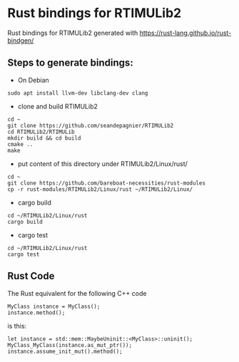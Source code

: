 # Rust bindings for RTIMULib2

Rust bindings for RTIMULib2 generated with https://rust-lang.github.io/rust-bindgen/


## Steps to generate bindings:


* On Debian

````
sudo apt install llvm-dev libclang-dev clang
````

* clone and build RTIMULib2

````
cd ~
git clone https://github.com/seandepagnier/RTIMULib2
cd RTIMULib2/RTIMULib
mkdir build && cd build 
cmake ..
make
````

* put content of this directory under RTIMULib2/Linux/rust/

````
cd ~
git clone https://github.com/bareboat-necessities/rust-modules
cp -r rust-modules/RTIMULib2/Linux/rust ~/RTIMULib2/Linux/
````

* cargo build


````
cd ~/RTIMULib2/Linux/rust
cargo build
````


* cargo test

````
cd ~/RTIMULib2/Linux/rust
cargo test
````


## Rust Code

The Rust equivalent for the following C++ code


````
MyClass instance = MyClass();
instance.method();
````

is this:
````
let instance = std::mem::MaybeUninit::<MyClass>::uninit();
MyClass_MyClass(instance.as_mut_ptr());
instance.assume_init_mut().method();
````



